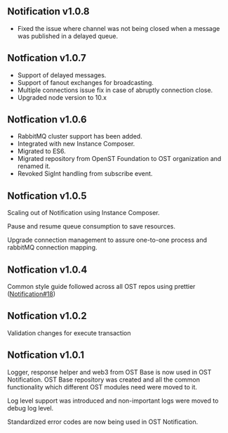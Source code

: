 ## Notification v1.0.8
- Fixed the issue where channel was not being closed when a message was published in a delayed queue.

## Notfication v1.0.7
- Support of delayed messages.
- Support of fanout exchanges for broadcasting.
- Multiple connections issue fix in case of abruptly connection close.
- Upgraded node version to 10.x

## Notfication v1.0.6
- RabbitMQ cluster support has been added.
- Integrated with new Instance Composer.
- Migrated to ES6.
- Migrated repository from OpenST Foundation to OST organization and renamed it.
- Revoked SigInt handling from subscribe event.

## Notfication v1.0.5
Scaling out of Notification using Instance Composer.

Pause and resume queue consumption to save resources.

Upgrade connection management to assure one-to-one process and rabbitMQ connection mapping.

## Notfication v1.0.4
Common style guide followed across all OST repos using prettier ([Notification#18](https://github.com/ostdotcom/notification/issues/18))

## Notfication v1.0.2
Validation changes for execute transaction

## Notfication v1.0.1
Logger, response helper and web3 from OST Base is now used in OST Notification. OST Base repository was created and all the common functionality which different OST modules need were moved to it.

Log level support was introduced and non-important logs were moved to debug log level.

Standardized error codes are now being used in OST Notification.
